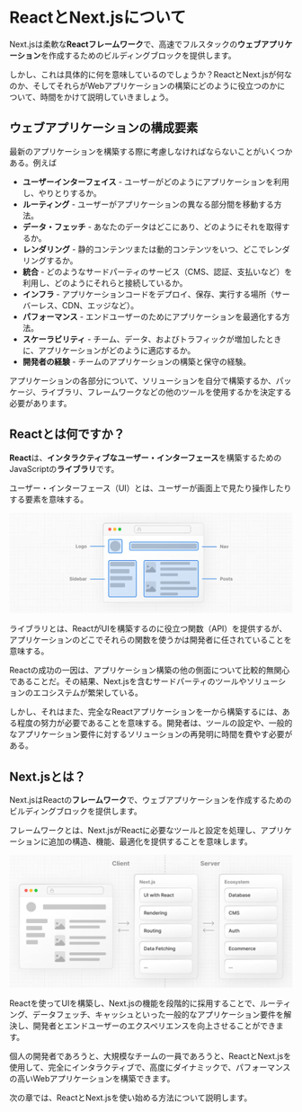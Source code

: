 # ReactとNext.jsについて
Next.jsは柔軟な**Reactフレームワーク**で、高速でフルスタックの**ウェブアプリケーション**を作成するためのビルディングブロックを提供します。

しかし、これは具体的に何を意味しているのでしょうか？ReactとNext.jsが何なのか、そしてそれらがWebアプリケーションの構築にどのように役立つのかについて、時間をかけて説明していきましょう。
## ウェブアプリケーションの構成要素
最新のアプリケーションを構築する際に考慮しなければならないことがいくつかある。例えば
- **ユーザーインターフェイス** - ユーザーがどのようにアプリケーションを利用し、やりとりするか。
- **ルーティング** - ユーザーがアプリケーションの異なる部分間を移動する方法。
- **データ・フェッチ** - あなたのデータはどこにあり、どのようにそれを取得するか。
- **レンダリング** - 静的コンテンツまたは動的コンテンツをいつ、どこでレンダリングするか。
- **統合** - どのようなサードパーティのサービス（CMS、認証、支払いなど）を利用し、どのようにそれらと接続しているか。
- **インフラ** - アプリケーションコードをデプロイ、保存、実行する場所（サーバーレス、CDN、エッジなど）。
- **パフォーマンス** - エンドユーザーのためにアプリケーションを最適化する方法。
- **スケーラビリティ** - チーム、データ、およびトラフィックが増加したときに、アプリケーションがどのように適応するか。
- **開発者の経験** - チームのアプリケーションの構築と保守の経験。

アプリケーションの各部分について、ソリューションを自分で構築するか、パッケージ、ライブラリ、フレームワークなどの他のツールを使用するかを決定する必要があります。
## Reactとは何ですか？
**React**は、**インタラクティブなユーザー・インターフェース**を構築するためのJavaScriptの**ライブラリ**です。

ユーザー・インターフェース（UI）とは、ユーザーが画面上で見たり操作したりする要素を意味する。
<p align="center">
    <img src="https://github.com/ekrsw/react_foundation/blob/main/asset/01_1_learn-react-components.jpg" alt="ユーザー・インターフェース(UI)" title="UI">
</p>
ライブラリとは、ReactがUIを構築するのに役立つ関数（API）を提供するが、アプリケーションのどこでそれらの関数を使うかは開発者に任されていることを意味する。

Reactの成功の一因は、アプリケーション構築の他の側面について比較的無関心であることだ。その結果、Next.jsを含むサードパーティのツールやソリューションのエコシステムが繁栄している。

しかし、それはまた、完全なReactアプリケーションを一から構築するには、ある程度の努力が必要であることを意味する。開発者は、ツールの設定や、一般的なアプリケーション要件に対するソリューションの再発明に時間を費やす必要がある。
## Next.jsとは？
Next.jsはReactの**フレームワーク**で、ウェブアプリケーションを作成するためのビルディングブロックを提供します。

フレームワークとは、Next.jsがReactに必要なツールと設定を処理し、アプリケーションに追加の構造、機能、最適化を提供することを意味します。
<p aling="center">
    <img src="https://github.com/ekrsw/react_foundation/blob/main/asset/01_2_learn-ecosystem.jpg"/>
</p>
Reactを使ってUIを構築し、Next.jsの機能を段階的に採用することで、ルーティング、データフェッチ、キャッシュといった一般的なアプリケーション要件を解決し、開発者とエンドユーザーのエクスペリエンスを向上させることができます。

個人の開発者であろうと、大規模なチームの一員であろうと、ReactとNext.jsを使用して、完全にインタラクティブで、高度にダイナミックで、パフォーマンスの高いWebアプリケーションを構築できます。

次の章では、ReactとNext.jsを使い始める方法について説明します。
